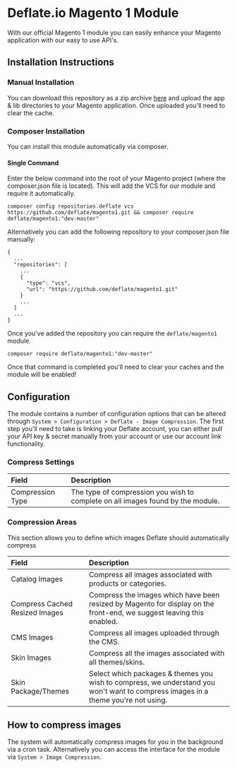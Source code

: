 Deflate.io Magento 1 Module
==========

With our official Magento 1 module you can easily enhance your Magento application with our easy to use API's. 

## Installation Instructions

### Manual Installation
You can download this repository as a zip archive [here](https://github.com/deflate/magento1/archive/master.zip) and upload the app & lib directories to your Magento application. Once uploaded you'll need to clear the cache.

### Composer Installation
You can install this module automatically via composer.

#### Single Command
Enter the below command into the root of your Magento project (where the composer.json file is located). This will add the VCS for our module and require it automatically.
```
composer config repositories.deflate vcs https://github.com/deflate/magento1.git && composer require deflate/magento1:"dev-master"
```

Alternatively you can add the following repository to your composer.json file manually:
```
{
  ...
  "repositories": [
    ...
    {
      "type": "vcs",
      "url": "https://github.com/deflate/magento1.git"
    }
    ...
  ]
  ...
}
```

Once you've added the repository you can require the `deflate/magento1` module.
```
composer require deflate/magento1:"dev-master"
```

Once that command is completed you'll need to clear your caches and the module will be enabled!

## Configuration
The module contains a number of configuration options that can be altered through `System > Configuration > Deflate - Image Compression`. The first step you'll need to take is linking your Deflate account, you can either pull your API key & secret manually from your account or use our account link functionality.

### Compress Settings

Field | Description
:-----|:----------
Compression Type | The type of compression you wish to complete on all images found by the module.

### Compression Areas
This section allows you to define which images Deflate should automatically compress

Field | Description
:-----|:----------
Catalog Images | Compress all images associated with products or categories.
Compress Cached Resized Images | Compress the images which have been resized by Magento for display on the front-end, we suggest leaving this enabled.
CMS Images | Compress all images uploaded through the CMS.
Skin Images | Compress all the images associated with all themes/skins.
Skin Package/Themes | Select which packages & themes you wish to compress, we understand you won't want to compress images in a theme you're not using.

## How to compress images
The system will automatically compress images for you in the background via a cron task. Alternatively you can access the interface for the module via `System > Image Compression`.

